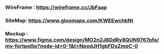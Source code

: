 ### WireFrame : https://wireframe.cc/JbFaap
### SiteMap: https://www.gloomaps.com/KWEEwchkNt
### Mockup :  https://www.figma.com/design/MO2n2J8DdRy8QUN9767pfa/my-fortpollio?node-id=0-1&t=NpodJH1gbFDxZmoC-0
